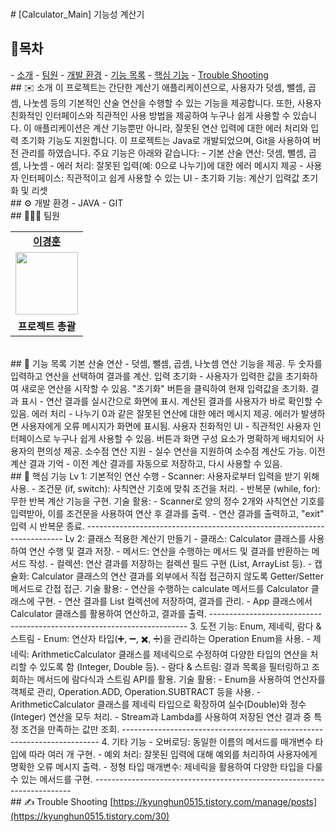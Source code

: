 <br> # [Calculator_Main] 기능성 계산기 <br> <h2>📜목차</h2> - [소개](#소개) - [팀원](#팀원) - [개발 환경](#개발-환경) - [기능 목록](#기능-목록) - [핵심 기능](#핵심-기능) - [Trouble Shooting](https://kyunghun0515.tistory.com/30) <br/> ## ✉️ 소개 이 프로젝트는 간단한 계산기 애플리케이션으로, 사용자가 덧셈, 뺄셈, 곱셈, 나눗셈 등의 기본적인 산술 연산을 수행할 수 있는 기능을 제공합니다. 또한, 사용자 친화적인 인터페이스와 직관적인 사용 방법을 제공하여 누구나 쉽게 사용할 수 있습니다. 이 애플리케이션은 계산 기능뿐만 아니라, 잘못된 연산 입력에 대한 에러 처리와 입력 초기화 기능도 지원합니다. 이 프로젝트는 Java로 개발되었으며, Git을 사용하여 버전 관리를 하였습니다. 주요 기능은 아래와 같습니다: - 기본 산술 연산: 덧셈, 뺄셈, 곱셈, 나눗셈 - 에러 처리: 잘못된 입력(예: 0으로 나누기)에 대한 에러 메시지 제공 - 사용자 인터페이스: 직관적이고 쉽게 사용할 수 있는 UI - 초기화 기능: 계산기 입력값 초기화 및 리셋 <br/> ## ⚙️ 개발 환경 - JAVA - GIT <br/> ## 👨‍👧‍👦 팀원 <table> <tr> <td align="center"><b><a href="https://github.com/kyung412820">이경훈</a></b></td> <tr> <td align="center"><a href="https://github.com/kyung412820"><img src="https://avatars.githubusercontent.com/u/71320521?v=4" width="100px" /></a></td> </tr> <tr> <td align="center"><b>프로젝트 총괄</b></td> </table> <br/> ## 🎲 기능 목록 기본 산술 연산 - 덧셈, 뺄셈, 곱셈, 나눗셈 연산 기능을 제공. 두 숫자를 입력하고 연산을 선택하여 결과를 계산. 입력 초기화 - 사용자가 입력한 값을 초기화하여 새로운 연산을 시작할 수 있음. "초기화" 버튼을 클릭하여 현재 입력값을 초기화. 결과 표시 - 연산 결과를 실시간으로 화면에 표시. 계산된 결과를 사용자가 바로 확인할 수 있음. 에러 처리 - 나누기 0과 같은 잘못된 연산에 대한 에러 메시지 제공. 에러가 발생하면 사용자에게 오류 메시지가 화면에 표시됨. 사용자 친화적인 UI - 직관적인 사용자 인터페이스로 누구나 쉽게 사용할 수 있음. 버튼과 화면 구성 요소가 명확하게 배치되어 사용자의 편의성 제공. 소수점 연산 지원 - 실수 연산을 지원하여 소수점 계산도 가능. 이전 계산 결과 기억 - 이전 계산 결과를 자동으로 저장하고, 다시 사용할 수 있음. <br/> ## 🧩 핵심 기능 Lv 1: 기본적인 연산 수행 - Scanner: 사용자로부터 입력을 받기 위해 사용. - 조건문 (if, switch): 사칙연산 기호에 맞춰 조건을 처리. - 반복문 (while, for): 무한 반복 계산 기능을 구현. 기술 활용: - Scanner로 양의 정수 2개와 사칙연산 기호를 입력받아, 이를 조건문을 사용하여 연산 후 결과를 출력. - 연산 결과를 출력하고, "exit" 입력 시 반복문 종료. ------------------------------------------------------------------------ Lv 2: 클래스 적용한 계산기 만들기 - 클래스: Calculator 클래스를 사용하여 연산 수행 및 결과 저장. - 메서드: 연산을 수행하는 메서드 및 결과를 반환하는 메서드 작성. - 컬렉션: 연산 결과를 저장하는 컬렉션 필드 구현 (List, ArrayList 등). - 캡슐화: Calculator 클래스의 연산 결과를 외부에서 직접 접근하지 않도록 Getter/Setter 메서드로 간접 접근. 기술 활용: - 연산을 수행하는 calculate 메서드를 Calculator 클래스에 구현. - 연산 결과를 List 컬렉션에 저장하여, 결과를 관리. - App 클래스에서 Calculator 클래스를 활용하여 연산하고, 결과를 출력. ------------------------------------------------------------------------ 3. 도전 기능: Enum, 제네릭, 람다 & 스트림 - Enum: 연산자 타입(➕, ➖, ✖️, ➗)을 관리하는 Operation Enum을 사용. - 제네릭: ArithmeticCalculator 클래스를 제네릭으로 수정하여 다양한 타입의 연산을 처리할 수 있도록 함 (Integer, Double 등). - 람다 & 스트림: 결과 목록을 필터링하고 조회하는 메서드에 람다식과 스트림 API를 활용. 기술 활용: - Enum을 사용하여 연산자를 객체로 관리, Operation.ADD, Operation.SUBTRACT 등을 사용. - ArithmeticCalculator 클래스를 제네릭 타입으로 확장하여 실수(Double)와 정수(Integer) 연산을 모두 처리. - Stream과 Lambda를 사용하여 저장된 연산 결과 중 특정 조건을 만족하는 값만 조회. ------------------------------------------------------------------------ 4. 기타 기능 - 오버로딩: 동일한 이름의 메서드를 매개변수 타입에 따라 여러 개 구현. - 예외 처리: 잘못된 입력에 대해 예외를 처리하여 사용자에게 명확한 오류 메시지 출력. - 정형 타입 매개변수: 제네릭을 활용하여 다양한 타입을 다룰 수 있는 메서드를 구현. ------------------------------------------------------------------------ <br/> ## ✍ Trouble Shooting [https://kyunghun0515.tistory.com/manage/posts](https://kyunghun0515.tistory.com/30) <br/> <br/> <br/> <br/>
